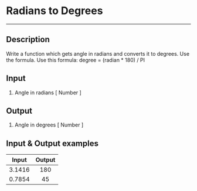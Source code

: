 # Radians to Degrees
---

## Description
Write a function which gets angle in radians and converts it to degrees. Use the formula.
Use this formula:    degree = (radian * 180) / PI

## Input
1. Angle in radians [ Number ]

## Output
1. Angle in degrees [ Number ]

## Input & Output examples

|  Input   |  Output  |
| -------- | :------: |
|  3.1416  |   180    |
|  0.7854  |    45    |